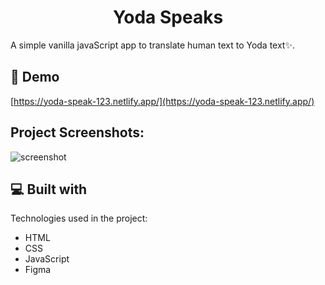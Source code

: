 <h1 align="center">Yoda Speaks</h1>

<p>A simple vanilla javaScript app to translate human text to Yoda text✨.</p>

<h2>🚀 Demo</h2>

[https://yoda-speak-123.netlify.app/](https://yoda-speak-123.netlify.app/)

<h2>Project Screenshots:</h2>

![screenshot](https://gcdn.pbrd.co/images/tOq8lYebleLg.png?o=1)
  
<h2>💻 Built with</h2>

Technologies used in the project:

*   HTML
*   CSS
*   JavaScript
*   Figma
